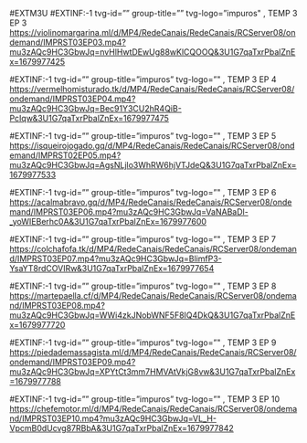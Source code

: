 #EXTM3U
#EXTINF:-1 tvg-id=”” group-title=”” tvg-logo=”impuros" , TEMP 3 EP 3
https://violinomargarina.ml/d/MP4/RedeCanais/RedeCanais/RCServer08/ondemand/IMPRST03EP03.mp4?mu3zAQc9HC3GbwJq=nvHlHwtDEwUg88wKlCQOOQ&3U1G7qaTxrPbalZnEx=1679977425

#EXTINF:-1 tvg-id=”” group-title=”impuros” tvg-logo=”" , TEMP 3 EP 4
https://vermelhomisturado.tk/d/MP4/RedeCanais/RedeCanais/RCServer08/ondemand/IMPRST03EP04.mp4?mu3zAQc9HC3GbwJq=Bec91Y3CU2hR4QiB-PcIqw&3U1G7qaTxrPbalZnEx=1679977475

#EXTINF:-1 tvg-id=”” group-title=”impuros” tvg-logo=”" , TEMP 3 EP 5
https://isqueirojogado.gq/d/MP4/RedeCanais/RedeCanais/RCServer08/ondemand/IMPRST02EP05.mp4?mu3zAQc9HC3GbwJq=AgsNLjlo3WhRW6hjVTJdeQ&3U1G7qaTxrPbalZnEx=1679977533

#EXTINF:-1 tvg-id=”” group-title=”impuros” tvg-logo=”" , TEMP 3 EP 6
https://acalmabravo.gq/d/MP4/RedeCanais/RedeCanais/RCServer08/ondemand/IMPRST03EP06.mp4?mu3zAQc9HC3GbwJq=VaNABaDl-_yoWIEBerhc0A&3U1G7qaTxrPbalZnEx=1679977600

#EXTINF:-1 tvg-id=”” group-title=”impuros” tvg-logo=”" , TEMP 3 EP 7
https://colchafofa.tk/d/MP4/RedeCanais/RedeCanais/RCServer08/ondemand/IMPRST03EP07.mp4?mu3zAQc9HC3GbwJq=BlimfP3-YsaYT8rdCOVIRw&3U1G7qaTxrPbalZnEx=1679977654

#EXTINF:-1 tvg-id=”” group-title=”impuros” tvg-logo=”" , TEMP 3 EP 8
https://martepaella.cf/d/MP4/RedeCanais/RedeCanais/RCServer08/ondemand/IMPRST03EP08.mp4?mu3zAQc9HC3GbwJq=WWi4zkJNobWNF5F8IQ4DkQ&3U1G7qaTxrPbalZnEx=1679977720

#EXTINF:-1 tvg-id=”” group-title=”impuros” tvg-logo=”" , TEMP 3 EP 9
https://piedademassagista.ml/d/MP4/RedeCanais/RedeCanais/RCServer08/ondemand/IMPRST03EP09.mp4?mu3zAQc9HC3GbwJq=XPYtCt3mm7HMVAtVkjG8vw&3U1G7qaTxrPbalZnEx=1679977788

#EXTINF:-1 tvg-id=”” group-title=”impuros” tvg-logo=”" , TEMP 3 EP 10
https://chefemotor.ml/d/MP4/RedeCanais/RedeCanais/RCServer08/ondemand/IMPRST03EP10.mp4?mu3zAQc9HC3GbwJq=VL_H-VpcmB0dUcvg87RBbA&3U1G7qaTxrPbalZnEx=1679977842





